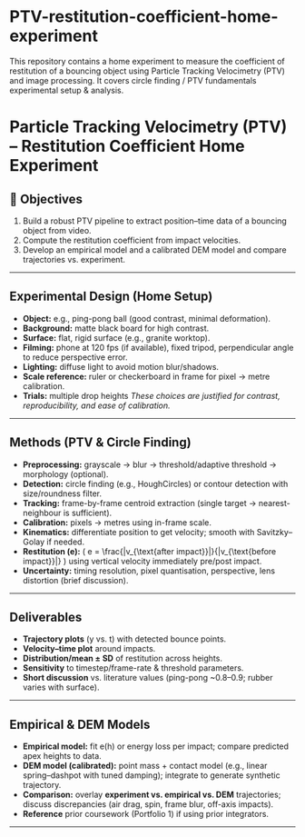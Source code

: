 # PTV-restitution-coefficient-home-experiment
This repository contains a home experiment to measure the coefficient of restitution of a bouncing object using Particle Tracking Velocimetry (PTV) and image processing. It covers circle finding / PTV fundamentals experimental setup &amp; analysis.  
# Particle Tracking Velocimetry (PTV) – Restitution Coefficient Home Experiment


## 🎯 Objectives
1) Build a robust PTV pipeline to extract position–time data of a bouncing object from video.  
2) Compute the restitution coefficient from impact velocities.  
3) Develop an empirical model and a calibrated DEM model and compare trajectories vs. experiment.

---

## Experimental Design (Home Setup)
- **Object:** e.g., ping-pong ball (good contrast, minimal deformation).  
- **Background:** matte black board for high contrast.  
- **Surface:** flat, rigid surface (e.g., granite worktop).  
- **Filming:** phone at 120 fps (if available), fixed tripod, perpendicular angle to reduce perspective error.  
- **Lighting:** diffuse light to avoid motion blur/shadows.  
- **Scale reference:** ruler or checkerboard in frame for pixel → metre calibration.  
- **Trials:** multiple drop heights
_These choices are justified for contrast, reproducibility, and ease of calibration._

---

## Methods (PTV & Circle Finding)
- **Preprocessing:** grayscale → blur → threshold/adaptive threshold → morphology (optional).
- **Detection:** circle finding (e.g., HoughCircles) or contour detection with size/roundness filter.
- **Tracking:** frame-by-frame centroid extraction (single target → nearest-neighbour is sufficient).
- **Calibration:** pixels → metres using in-frame scale.
- **Kinematics:** differentiate position to get velocity; smooth with Savitzky–Golay if needed.
- **Restitution (e):** \( e = \frac{|v_{\text{after impact}}|}{|v_{\text{before impact}}|} \) using vertical velocity immediately pre/post impact.
- **Uncertainty:** timing resolution, pixel quantisation, perspective, lens distortion (brief discussion).

---

## Deliverables
- **Trajectory plots** (y vs. t) with detected bounce points.  
- **Velocity–time plot** around impacts.  
- **Distribution/mean ± SD** of restitution across heights.  
- **Sensitivity** to timestep/frame-rate & threshold parameters.  
- **Short discussion** vs. literature values (ping-pong ~0.8–0.9; rubber varies with surface).

---

## Empirical & DEM Models
- **Empirical model:** fit e(h) or energy loss per impact; compare predicted apex heights to data.  
- **DEM model (calibrated):** point mass + contact model (e.g., linear spring–dashpot with tuned damping); integrate to generate synthetic trajectory.  
- **Comparison:** overlay **experiment vs. empirical vs. DEM** trajectories; discuss discrepancies (air drag, spin, frame blur, off-axis impacts).  
- **Reference** prior coursework (Portfolio 1) if using prior integrators.

---

